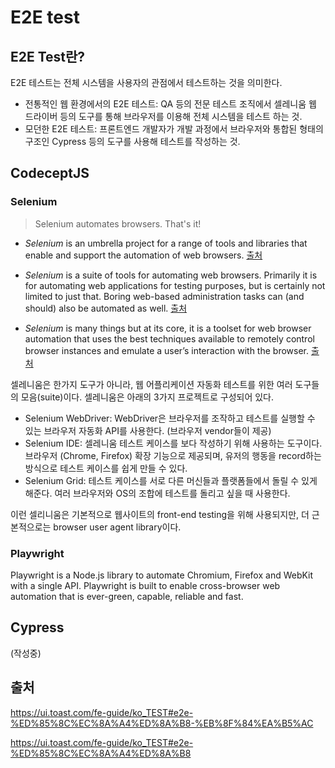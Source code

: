 # E2E test

## E2E Test란?

E2E 테스트는 전체 시스템을 사용자의 관점에서 테스트하는 것을 의미한다.

- 전통적인 웹 환경에서의 E2E 테스트: QA 등의 전문 테스트 조직에서 셀레니움 웹 드라이버 등의 도구를 통해 브라우저를 이용해 전체 시스템을 테스트 하는 것. 
- 모던한 E2E 테스트: 프론트엔드 개발자가 개발 과정에서 브라우저와 통합된 형태의 구조인 Cypress 등의 도구를 사용해 테스트를 작성하는 것.


## CodeceptJS

### Selenium

> Selenium automates browsers. That's it!

- *Selenium* is an umbrella project for a range of tools and libraries that enable and support the automation of web browsers. [출처](https://www.selenium.dev/documentation/en/)

- *Selenium* is a suite of tools for automating web browsers. Primarily it is for automating web applications for testing purposes, but is certainly not limited to just that. Boring web-based administration tasks can (and should) also be automated as well. [출처](https://www.selenium.dev/about/)
- *Selenium* is many things but at its core, it is a toolset for web browser automation that uses the best techniques available to remotely control browser instances and emulate a user’s interaction with the browser. [출처](https://www.selenium.dev/documentation/en/introduction/the_selenium_project_and_tools/)

셀레니움은 한가지 도구가 아니라, 웹 어플리케이션 자동화 테스트를 위한 여러 도구들의 모음(suite)이다. 셀레니움은 아래의 3가지 프로젝트로 구성되어 있다.

- Selenium WebDriver: WebDriver은 브라우저를 조작하고 테스트를 실행할 수 있는 브라우저 자동화 API를 사용한다. (브라우저 vendor들이 제공)
- Selenium IDE: 셀레니움 테스트 케이스를 보다 작성하기 위해 사용하는 도구이다. 브라우저 (Chrome, Firefox) 확장 기능으로 제공되며, 유저의 행동을 record하는 방식으로 테스트 케이스를 쉽게 만들 수 있다.
- Selenium Grid: 테스트 케이스를 서로 다른 머신들과 플랫폼들에서 돌릴 수 있게 해준다. 여러 브라우저와 OS의 조합에 테스트를 돌리고 싶을 때 사용한다.

이런 셀리니움은 기본적으로 웹사이트의 front-end testing을 위해 사용되지만, 더 근본적으로는 browser user agent library이다. 

### Playwright

Playwright is a Node.js library to automate Chromium, Firefox and WebKit with a single API. Playwright is built to enable cross-browser web automation that is ever-green, capable, reliable and fast.

## Cypress

(작성중)


## 출처

https://ui.toast.com/fe-guide/ko_TEST#e2e-%ED%85%8C%EC%8A%A4%ED%8A%B8-%EB%8F%84%EA%B5%AC

https://ui.toast.com/fe-guide/ko_TEST#e2e-%ED%85%8C%EC%8A%A4%ED%8A%B8 